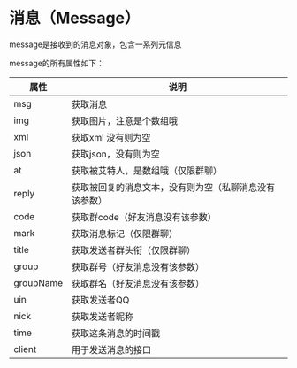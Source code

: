 # 消息（Message）

message是接收到的消息对象，包含一系列元信息

message的所有属性如下：

|属性|说明|
|-|-|
|msg |获取消息|
|img |获取图片，注意是个数组哦|
|xml |获取xml 没有则为空|
|json |获取json，没有则为空|
|at |获取被艾特人，是数组哦（仅限群聊）|
|reply |获取被回复的消息文本，没有则为空（私聊消息没有该参数）|
|code |获取群code（好友消息没有该参数）|
|mark |获取消息标记（仅限群聊）|
|title |获取发送者群头衔（仅限群聊）|
|group| 获取群号（好友消息没有该参数）|
|groupName |获取群名（好友消息没有该参数）|
|uin| 获取发送者QQ|
|nick| 获取发送者昵称|
|time| 获取这条消息的时间戳|
|client| 用于发送消息的接口|
